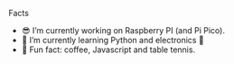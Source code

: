 <!--
**TareqNewazShahriar/TareqNewazShahriar** is a ✨ _special_ ✨ repository because its `README.md` (this file) appears on your GitHub profile.
-->
Facts
- 😎 I’m currently working on Raspberry PI (and Pi Pico).
- 🦾 I’m currently learning Python and electronics 👣
- 🎈 Fun fact: coffee, Javascript and table tennis.

<!-- [![Top Langs](https://github-readme-stats.vercel.app/api/top-langs/?username=TareqNewazShahriar&layout=compact)](https://github.com/anuraghazra/github-readme-stats) -->

<!-- [![Github stats](https://github-readme-stats.vercel.app/api?username=TareqNewazShahriar)](https://github.com/anuraghazra/github-readme-stats) -->

<!-- ![visitors](https://visitor-badge.laobi.icu/badge?page_id=TareqNewazShahriar) -->
